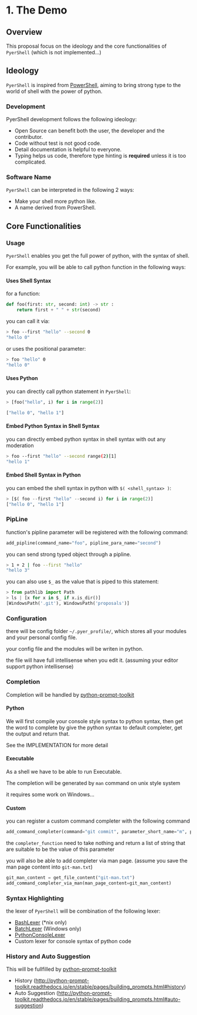 # 1. The Demo

## Overview

This proposal focus on the ideology and the core functionalities of `PyerShell` (which is not implemented...)

## Ideology

`PyerShell` is inspired from [PowerShell](https://github.com/PowerShell/PowerShell),
aiming to bring strong type to the world of shell with the power of python.

### Development

PyerShell development follows the following ideology:
- Open Source can benefit both the user, the developer and the contributor.
- Code without test is not good code.
- Detail documentation is helpful to everyone.
- Typing helps us code, therefore type hinting is **required** unless it is too complicated.

### Software Name 

`PyerShell` can be interpreted in the following 2 ways:
- Make your shell more python like.
- A name derived from PowerShell.

## Core Functionalities

### Usage

`PyerShell` enables you get the full power of python, with the syntax of shell.

For example, you will be able to call python function in the following ways:

#### Uses Shell Syntax

for a function:

```python
def foo(first: str, second: int) -> str :
    return first + " " + str(second)
```

you can call it via:
``` bash
> foo --first "hello" --second 0
"hello 0"
```
or uses the positional parameter:
```bash
> foo "hello" 0
"hello 0"
```

#### Uses Python 

you can directly call python statement in `PyerShell`:
```python
> [foo("hello", i) for i in range(2)] 

["hello 0", "hello 1"]
```

#### Embed Python Syntax in Shell Syntax

you can directly embed python syntax in shell syntax with out any moderation

```bash
> foo --first "hello" --second range(2)[1]
"hello 1"
```

#### Embed Shell Syntax in Python

you can embed the shell syntax in python with `$( <shell_syntax> )`:

```python
> [$( foo --first "hello" --second i) for i in range(2)] 
["hello 0", "hello 1"]
```

### PipLine

function's pipline parameter will be registered with the following command:
```python
add_pipline(command_name="foo", pipline_para_name="second")
```

you can send strong typed object through a pipline.
```bash
> 1 + 2 | foo --first "hello"
"hello 3"
```

you can also use `$_` as the value that is piped to this statement:
```python
> from pathlib import Path
> ls | [x for x in $_ if x.is_dir()]
[WindowsPath('.git'), WindowsPath('proposals')]
```

### Configuration

there will be config folder `~/.pyer_profile/`, which stores all your modules and your personal config file.

your config file and the modules will be writen in python. 

the file will have full intellisense when you edit it. (assuming your editor support python intellisense)


### Completion

Completion will be handled by [python-prompt-toolkit](https://github.com/jonathanslenders/python-prompt-toolkit)

#### Python 

We will first compile your console style syntax to python syntax,
then get the word to complete by give the python syntax to default completer,
get the output and return that.

See the IMPLEMENTATION for more detail

#### Executable

As a shell we have to be able to run Executable. 

The completion will be generated by `man` command on unix style system

it requires some work on Windows...

#### Custom

you can register a custom command completer with the following command

```python
add_command_completer(command="git commit", parameter_short_name="m", parameter_long_name="message",completer_function=test_function)
```
the `completer_function` need to take nothing and return a list of string that are suitable to be the value of this parameter

you will also be able to add completer via man page. (assume you save the man page content into `git-man.txt`)

```python
git_man_content = get_file_content("git-man.txt")
add_command_completer_via_man(man_page_content=git_man_content)
```

### Syntax Highlighting

the lexer of `PyerShell` will be combination of the following lexer:

- [BashLexer](http://pygments.org/docs/lexers/#pygments.lexers.shell.BashLexer)  (*nix only)
- [BatchLexer](http://pygments.org/docs/lexers/#pygments.lexers.shell.BatchLexer)  (Windows only)
- [PythonConsoleLexer](http://pygments.org/docs/lexers/#pygments.lexers.python.PythonConsoleLexer) 
- Custom lexer for console syntax of python code

### History and Auto Suggestion

This will be fullfilled by [python-prompt-toolkit](https://github.com/jonathanslenders/python-prompt-toolkit)

- History (http://python-prompt-toolkit.readthedocs.io/en/stable/pages/building_prompts.html#history)
- Auto Suggestion (http://python-prompt-toolkit.readthedocs.io/en/stable/pages/building_prompts.html#auto-suggestion)
